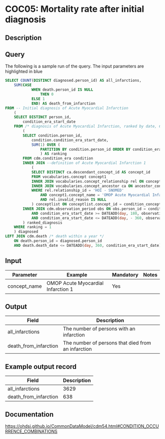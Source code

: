 <!---
Group:condition occurrence combinations
Name:COC05 Mortality rate after initial diagnosis
Author: Alberto Labarga
CDM Version: 5.4
-->

# COC05: Mortality rate after initial diagnosis

## Description


## Query
The following is a sample run of the query. The input parameters are highlighted in  blue  

```sql
SELECT COUNT(DISTINCT diagnosed.person_id) AS all_infarctions,
	SUM(CASE
			WHEN death.person_id IS NULL
				THEN 0
			ELSE 1
			END) AS death_from_infarction
FROM -- Initial diagnosis of Acute Myocardial Infarction
	(
	SELECT DISTINCT person_id,
		condition_era_start_date
	FROM /* diagnosis of Acute Myocardial Infarction, ranked by date, 6 month clean period with 1 year follow-up */
		(
		SELECT condition.person_id,
			condition.condition_era_start_date,
			SUM(1) OVER (
				PARTITION BY condition.person_id ORDER BY condition_era_start_date ROWS UNBOUNDED PRECEDING
				) AS ranking
		FROM cdm.condition_era condition
		INNER JOIN --definition of Acute Myocardial Infarction 1
			(
			SELECT DISTINCT ca.descendant_concept_id AS concept_id
			FROM vocabularies.concept concept1
			INNER JOIN vocabularies.concept_relationship rel ON concept1.concept_id = rel.concept_id_1
			INNER JOIN vocabularies.concept_ancestor ca ON ancestor_concept_id = concept_id_2
			WHERE rel.relationship_id = 'HOI - SNOMED'
				AND concept1.concept_name = 'OMOP Acute Myocardial Infarction 1'
				AND rel.invalid_reason IS NULL
			) conceptlist ON conceptlist.concept_id = condition_concept_id
		INNER JOIN cdm.observation_period obs ON obs.person_id = condition.person_id
			AND condition_era_start_date >= DATEADD(day, 180, observation_period_start_date)
			AND condition_era_start_date <= DATEADD(day, - 360, observation_period_end_date)
		) ranked_diagnosis
	WHERE ranking = 1
	) diagnosed
LEFT JOIN cdm.death /* death within a year */
	ON death.person_id = diagnosed.person_id
	AND death.death_date <= DATEADD(day, 360, condition_era_start_date);
```

## Input

|  Parameter |  Example |  Mandatory |  Notes |
| --- | --- | --- | --- |
| concept_name | OMOP Acute Myocardial Infarction 1 | Yes |   |

## Output

|  Field |  Description |
| --- | --- |
| all_infarctions | The number of persons with an infarction |
| death_from_infarction | The number of persons that died from an infarction |

## Example output record

|  Field |  Description |
| --- | --- |
| all_infarctions | 3629 |
| death_from_infarction | 638 |

## Documentation
https://ohdsi.github.io/CommonDataModel/cdm54.html#CONDITION_OCCURRENCE_COMBINATIONS
